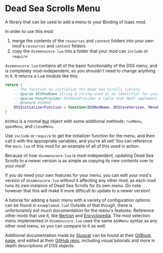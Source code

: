 # Dead Sea Scrolls Menu

A library that can be used to add a menu to your Binding of Isaac mod.

In order to use this mod:

1. merge the contents of the `resources` and `content` folders into your own mod's `resources` and `content` folders
2. copy the `dssmenucore.lua` into a folder that your mod can `include` or `require`

`dssmenucore.lua` contains all of the basic functionality of the DSS menu, and is completely mod-independent, so you shouldn't need to change anything in it. It returns a Lua module like this:

```lua
return {
    ---The function to initialize the Dead Sea Scrolls library.
    ---@param DSSModName string A string used as an identifier for your mod's menu. It should be unique. We recommend something like "Dead Sea Scrolls (Mod Name)".
    ---@param MenuProvider DSSMenuProvider A table that MUST implement a certain set of functions. These are mostly data storage functions, as Dead Sea Scrolls does not natively handle data storage. This mod has a simple data storage implementation included that allows it to work on its own that you can reference.
    ---@return DSSMod
    DSSInitializerFunction = function(DSSModName, DSSCoreVersion, MenuProvider) end
}
```

`DSSMod` is a normal [`Mod`](https://wofsauge.github.io/IsaacDocs/rep/ModReference.html) object with some additional methods: `runMenu`, `openMenu`, and `closeMenu`.

Use `include` or `require` to get the initializer function for the menu, and then call it with the appropriate variables, and you're all set! You can reference the `main.lua` of this mod for an example of all of this used in action.

Because of how `dssmenucore.lua` is mod-independent, updating Dead Sea Scrolls to a newer version is as simple as copying its new contents over to your mod!

If you do need your own features for your menu, you can edit your mod's version of `dssmenucore.lua` without it affecting any other mod, as each mod runs its own instance of Dead Sea Scrolls for its own menu. Do note however that this will make it more difficult to update to a newer version!

A tutorial for adding a basic menu with a variety of configuration options can be found in `examplemod.lua`! Outside of that though, there is unfortunately not much documentation for the menu's features. Reference other mods that use it, like [Bertran](https://steamcommunity.com/sharedfiles/filedetails/?id=2297456697) and [Encyclopedia](https://steamcommunity.com/sharedfiles/filedetails/?id=2376005362). The mod selection menu implemented in `dssmenucore.lua` uses the same `AddMenu` syntax as any other mod menu, so you can compare to it as well.

Additional documentation made by [Slugcat](https://lookup.guru/334148476218769408) can be found at their [GitBook page](https://maya-bee.gitbook.io/dead-sea-scrolls/), and edited at their [GitHub repo](https://github.com/maya-bee/dss-docs), including visual tutorials and more in depth descriptions of DSS objects.

